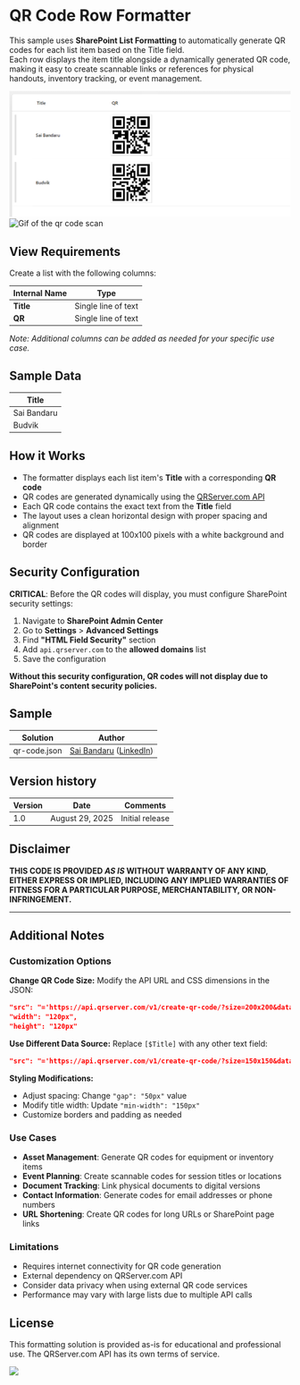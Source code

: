 # QR Code Row Formatter

This sample uses **SharePoint List Formatting** to automatically generate QR codes for each list item based on the Title field.  
Each row displays the item title alongside a dynamically generated QR code, making it easy to create scannable links or references for physical handouts, inventory tracking, or event management.

![screenshot of the sample](assets/screenshot.png)
![Gif of the qr code scan](assets/qr.gif)

## View Requirements

Create a list with the following columns:

| Internal Name   | Type               |
|-----------------|--------------------|
| **Title**       | Single line of text|
| **QR**          | Single line of text|

*Note: Additional columns can be added as needed for your specific use case.*

## Sample Data

| Title                    |
|--------------------------|
| Sai Bandaru              |
| Budvik                   |

## How it Works

- The formatter displays each list item's **Title** with a corresponding **QR code**
- QR codes are generated dynamically using the [QRServer.com API](https://goqr.me/api/)
- Each QR code contains the exact text from the **Title** field
- The layout uses a clean horizontal design with proper spacing and alignment
- QR codes are displayed at 100x100 pixels with a white background and border

## Security Configuration

**CRITICAL**: Before the QR codes will display, you must configure SharePoint security settings:

1. Navigate to **SharePoint Admin Center**
2. Go to **Settings** > **Advanced Settings**  
3. Find **"HTML Field Security"** section
4. Add `api.qrserver.com` to the **allowed domains** list
5. Save the configuration

**Without this security configuration, QR codes will not display due to SharePoint's content security policies.**

## Sample

Solution|Author
--------|---------
qr-code.json | [Sai Bandaru](https://github.com/saiiiiiii) ([LinkedIn](https://www.linkedin.com/in/sai-bandaru-97a946153/))

## Version history

Version|Date|Comments
-------|----|--------
1.0|August 29, 2025|Initial release

## Disclaimer
**THIS CODE IS PROVIDED *AS IS* WITHOUT WARRANTY OF ANY KIND, EITHER EXPRESS OR IMPLIED, INCLUDING ANY IMPLIED WARRANTIES OF FITNESS FOR A PARTICULAR PURPOSE, MERCHANTABILITY, OR NON-INFRINGEMENT.**

---

## Additional Notes

### Customization Options

**Change QR Code Size:**
Modify the API URL and CSS dimensions in the JSON:
```json
"src": "='https://api.qrserver.com/v1/create-qr-code/?size=200x200&data=' + [$Title]",
"width": "120px",
"height": "120px"
```

**Use Different Data Source:**
Replace `[$Title]` with any other text field:
```json
"src": "='https://api.qrserver.com/v1/create-qr-code/?size=150x150&data=' + [$Description]"
```

**Styling Modifications:**
- Adjust spacing: Change `"gap": "50px"` value
- Modify title width: Update `"min-width": "150px"`
- Customize borders and padding as needed

### Use Cases
- **Asset Management**: Generate QR codes for equipment or inventory items
- **Event Planning**: Create scannable codes for session titles or locations  
- **Document Tracking**: Link physical documents to digital versions
- **Contact Information**: Generate codes for email addresses or phone numbers
- **URL Shortening**: Create QR codes for long URLs or SharePoint page links

### Limitations
- Requires internet connectivity for QR code generation
- External dependency on QRServer.com API
- Consider data privacy when using external QR code services
- Performance may vary with large lists due to multiple API calls

## License
This formatting solution is provided as-is for educational and professional use. The QRServer.com API has its own terms of service.

<img src="https://pnptelemetry.azurewebsites.net/list-formatting/view-samples/qr-code" />